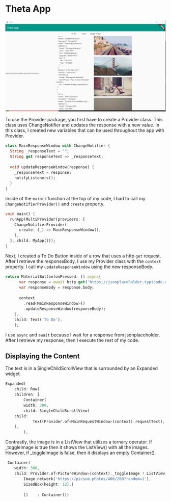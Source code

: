# Theta App

![](doc/theta_screen.PNG)

To use the Provider package, you first have to create a Provider class. This class uses ChangeNotifier and 
updates the response with a new value. In this class, I created new variables that can be used throughout the app with Provider. 

```dart
class MainResponseWindow with ChangeNotifier {
  String _responseText = "";
  String get responseText => _responseText;

  void updateResponseWindow(response) {
    _responseText = response;
    notifyListeners();
  }
}
```
Inside of the `main()` function at the top of my code, I had to call my `ChangeNotifierProvider()` and
`create` property.
```dart
void main() {
  runApp(MultiProvider(providers: [
    ChangeNotifierProvider(
      create: (_) => MainResponseWindow(),
    ),
  ], child: MyApp()));
}
```

Next, I created a To Do Button inside of a row that uses a http `get` request. After I retrieve the responseBody, I use my Provider class with the `context` property. I call my  `updateResponseWindow` using the new responseBody.

```dart
return MaterialButton(onPressed: () async{
      var response = await http.get('https://jsonplaceholder.typicode.com/todos/1');
      var responseBody = response.body;

      context
        .read<MainResponseWindow>()
        .updateResponseWindow(responseBody);
    },
    child: Text('To Do'),
    );
```

I use `async` and `await` because I wait for a response from jsonplaceholder. After I retrieve my response, then I execute the rest of my code. 

## Displaying the Content

The text is in a SingleChildScrollView that is surrounded by an Expanded widget. 

```dart
Expanded(
    child: Row(
    children: [
        Container(
        width: 300,
        child: SingleChildScrollView(
    child:
            Text(Provider.of<MainRequestWindow>(context).requestText),
    ),
        ),
```

Contrastly, the image is in a ListView that utilizes a ternary operator. If _toggleImage is true then it shows the ListView() with all the images. However, if _toggleImage is false, then it displays an empty Container(). 

```dart
 Container(
    width: 300,
    child: Provider.of<PictureWindow>(context)._toggleImage ? ListView(children: [
        Image.network('https://picsum.photos/400/200?random=1'),
        SizedBox(height: 12),) 
        
        ])    : Container())
```